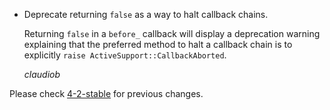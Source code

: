 *   Deprecate returning `false` as a way to halt callback chains.

    Returning `false` in a `before_` callback will display a
    deprecation warning explaining that the preferred method to halt a callback
    chain is to explicitly `raise ActiveSupport::CallbackAborted`.

    *claudiob*


Please check [4-2-stable](https://github.com/rails/rails/blob/4-2-stable/activemodel/CHANGELOG.md) for previous changes.
